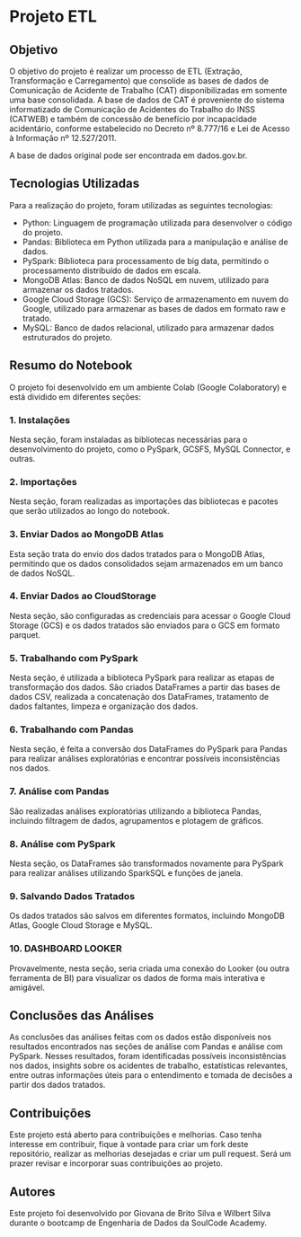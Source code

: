 # Projeto ETL 
## Objetivo

O objetivo do projeto é realizar um processo de ETL (Extração, Transformação e Carregamento) que consolide as bases de dados de Comunicação de Acidente de Trabalho (CAT) disponibilizadas em somente uma base consolidada. A base de dados de CAT é proveniente do sistema informatizado de Comunicação de Acidentes do Trabalho do INSS (CATWEB) e também de concessão de benefício por incapacidade acidentário, conforme estabelecido no Decreto nº 8.777/16 e Lei de Acesso à Informação nº 12.527/2011.

A base de dados original pode ser encontrada em dados.gov.br.

## Tecnologias Utilizadas

Para a realização do projeto, foram utilizadas as seguintes tecnologias:

- Python: Linguagem de programação utilizada para desenvolver o código do projeto.
- Pandas: Biblioteca em Python utilizada para a manipulação e análise de dados.
- PySpark: Biblioteca para processamento de big data, permitindo o processamento distribuído de dados em escala.
- MongoDB Atlas: Banco de dados NoSQL em nuvem, utilizado para armazenar os dados tratados.
- Google Cloud Storage (GCS): Serviço de armazenamento em nuvem do Google, utilizado para armazenar as bases de dados em formato raw e tratado.
- MySQL: Banco de dados relacional, utilizado para armazenar dados estruturados do projeto.

## Resumo do Notebook

O projeto foi desenvolvido em um ambiente Colab (Google Colaboratory) e está dividido em diferentes seções:

### 1. Instalações
Nesta seção, foram instaladas as bibliotecas necessárias para o desenvolvimento do projeto, como o PySpark, GCSFS, MySQL Connector, e outras.

### 2. Importações
Nesta seção, foram realizadas as importações das bibliotecas e pacotes que serão utilizados ao longo do notebook.

### 3. Enviar Dados ao MongoDB Atlas
Esta seção trata do envio dos dados tratados para o MongoDB Atlas, permitindo que os dados consolidados sejam armazenados em um banco de dados NoSQL.

### 4. Enviar Dados ao CloudStorage
Nesta seção, são configuradas as credenciais para acessar o Google Cloud Storage (GCS) e os dados tratados são enviados para o GCS em formato parquet.

### 5. Trabalhando com PySpark
Nesta seção, é utilizada a biblioteca PySpark para realizar as etapas de transformação dos dados. São criados DataFrames a partir das bases de dados CSV, realizada a concatenação dos DataFrames, tratamento de dados faltantes, limpeza e organização dos dados.

### 6. Trabalhando com Pandas
Nesta seção, é feita a conversão dos DataFrames do PySpark para Pandas para realizar análises exploratórias e encontrar possíveis inconsistências nos dados.

### 7. Análise com Pandas
São realizadas análises exploratórias utilizando a biblioteca Pandas, incluindo filtragem de dados, agrupamentos e plotagem de gráficos.

### 8. Análise com PySpark
Nesta seção, os DataFrames são transformados novamente para PySpark para realizar análises utilizando SparkSQL e funções de janela.

### 9. Salvando Dados Tratados
Os dados tratados são salvos em diferentes formatos, incluindo MongoDB Atlas, Google Cloud Storage e MySQL.

### 10. DASHBOARD LOOKER
Provavelmente, nesta seção, seria criada uma conexão do Looker (ou outra ferramenta de BI) para visualizar os dados de forma mais interativa e amigável.

## Conclusões das Análises

As conclusões das análises feitas com os dados estão disponíveis nos resultados encontrados nas seções de análise com Pandas e análise com PySpark. Nesses resultados, foram identificadas possíveis inconsistências nos dados, insights sobre os acidentes de trabalho, estatísticas relevantes, entre outras informações úteis para o entendimento e tomada de decisões a partir dos dados tratados.

## Contribuições

Este projeto está aberto para contribuições e melhorias. Caso tenha interesse em contribuir, fique à vontade para criar um fork deste repositório, realizar as melhorias desejadas e criar um pull request. Será um prazer revisar e incorporar suas contribuições ao projeto.

## Autores

Este projeto foi desenvolvido por Giovana de Brito Silva e Wilbert Silva durante o bootcamp de Engenharia de Dados da SoulCode Academy.
